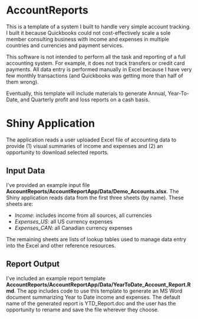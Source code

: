 
# AccountReports

This is a template of a system I built to handle very simple account tracking.  I built it because Quickbooks could not cost-effectively scale a sole member consulting business with income and expenses in multiple countries and currencies and payment services.

This software is not intended to perform all the task and reporting of a full accounting system.  For example, it does not track transfers or credit card payments.  All data entry is performed manually in Excel because I have very few monthly transactions (and Quickbooks was getting more than half of them wrong).

Eventually, this template will include materials to generate Annual, Year-To-Date, and Quarterly profit and loss reports on a cash basis.

# Shiny Application

The application reads a user uploaded Excel file of accounting data to provide (1) visual summaries of income and expenses and (2) an opportunity to download selected reports.

## Input Data

I've provided an example input file **AccountReports/AccountReportApp/Data/Demo_Accounts.xlsx**.  The Shiny application reads data from the first three sheets (by name).  These sheets are:

 - *Income*: includes income from all sources, all currencies
 - *Expenses_US*: all US currency expenses
 - *Expenses_CAN*: all Canadian currency expenses

The remaining sheets are lists of lookup tables used to manage data entry into the Excel and other reference resources.

## Report Output

I've included an example report template **AccountReports/AccountReportApp/Data/YearToDate_Account_Report.Rmd**.  The app includes code to use this template to generate an MS Word document summarizing Year to Date income and expenses.  The default name of the generated report is YTD_Report.doc and the user has the opportunity to rename and save the file wherever they choose.


